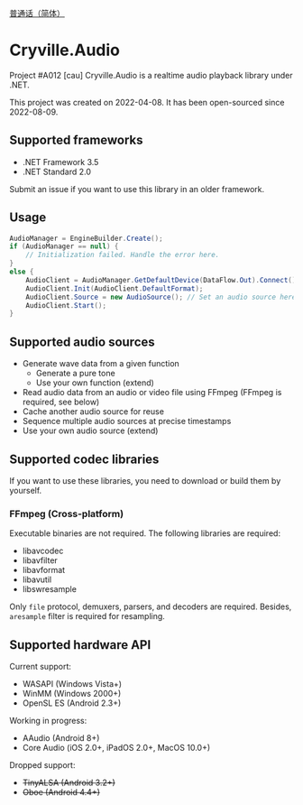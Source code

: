 [普通话（简体）](README_cmn-hans.md)

# Cryville.Audio
Project #A012 [cau] Cryville.Audio is a realtime audio playback library under .NET.

This project was created on 2022-04-08. It has been open-sourced since 2022-08-09.

## Supported frameworks
- .NET Framework 3.5
- .NET Standard 2.0

Submit an issue if you want to use this library in an older framework.

## Usage
```cs
AudioManager = EngineBuilder.Create();
if (AudioManager == null) {
	// Initialization failed. Handle the error here.
}
else {
	AudioClient = AudioManager.GetDefaultDevice(DataFlow.Out).Connect();
	AudioClient.Init(AudioClient.DefaultFormat);
	AudioClient.Source = new AudioSource(); // Set an audio source here, see the Cryville.Audio.Source namespace for all available audio sources.
	AudioClient.Start();
}
```

## Supported audio sources
- Generate wave data from a given function
  - Generate a pure tone
  - Use your own function (extend)
- Read audio data from an audio or video file using FFmpeg (FFmpeg is required, see below)
- Cache another audio source for reuse
- Sequence multiple audio sources at precise timestamps
- Use your own audio source (extend)

## Supported codec libraries
If you want to use these libraries, you need to download or build them by yourself.

### FFmpeg (Cross-platform)
Executable binaries are not required. The following libraries are required:
- libavcodec
- libavfilter
- libavformat
- libavutil
- libswresample

Only `file` protocol, demuxers, parsers, and decoders are required. Besides, `aresample` filter is required for resampling.

## Supported hardware API
Current support:
- WASAPI (Windows Vista+)
- WinMM (Windows 2000+)
- OpenSL ES (Android 2.3+)

Working in progress:
- AAudio (Android 8+)
- Core Audio (iOS 2.0+, iPadOS 2.0+, MacOS 10.0+)

Dropped support:
- ~~TinyALSA (Android 3.2+)~~
- ~~Oboe (Android 4.4+)~~
